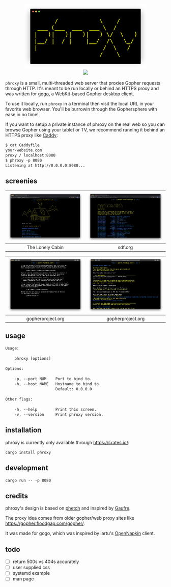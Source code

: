 <!--
      /            \    /      
 ___ (___  ___  ___ \  /       
|   )|   )|   )|   ) \/  \   )
|__/ |  / |    |__/  /\   \_/ 
|                   /  \   /  
                   /    \
--> <p align="center"> <img src="./img/logo.png"> <br> 
<a href="https://crates.io/crates/phroxy">
<img src="https://img.shields.io/crates/v/phroxy">
</a>
</p>


`phroxy` is a small, multi-threaded web server that proxies Gopher
requests through HTTP. It's meant to be run locally or behind an HTTPS
proxy and was written for [gogo](https://github.com/xvxx/gogo), a
WebKit-based Gopher desktop client.

To use it locally, run `phroxy` in a terminal then visit the local URL
in your favorite web browser. You'll be burrowin through the
Gophersphere with ease in no time!

If you want to setup a private instance of phroxy on the real web so
you can browse Gopher using your tablet or TV, we recommend running it
behind an HTTPS proxy like [Caddy](https://caddyserver.com/v1/):

    $ cat Caddyfile
    your-website.com
    proxy / localhost:8080
    $ phroxy -p 8080
    Listening at http://0.0.0.0:8080...

## screenies

|![Screenshot](./img/cabin.png)|![Screenshot](./img/sdf.png)|
|:-:|:-:|
| The Lonely Cabin | sdf.org |

|![Screenshot](./img/correct.png)|![Screenshot](./img/gopherproject.png)|
|:-:|:-:|
| gopherproject.org | gopherproject.org |


## usage

    Usage:
    
        phroxy [options]

    Options:

        -p, --port NUM    Port to bind to.
        -h, --host NAME   Hostname to bind to.
                          Default: 0.0.0.0
    
    Other flags:  
    
        -h, --help        Print this screen.
        -v, --version     Print phroxy version.

## installation

phroxy is currently only available through https://crates.io/:

    cargo install phroxy

## development

    cargo run -- -p 8080

## credits

phroxy's design is based on 
[phetch](https://github.com/xvxx/phetch)
and inspired by
[Gaufre](https://gitlab.com/commonshost/gaufre).

The proxy idea comes from older gopher/web proxy sites like
https://gopher.floodgap.com/gopher/.

It was made for gogo, which was inspired by lartu's
[OpenNapkin](https://github.com/Lartu/OpenNapkin) client.

## todo 

- [ ] return 500s vs 404s accurately
- [ ] user supplied css
- [ ] systemd example
- [ ] man page 
